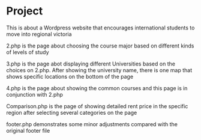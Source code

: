 # Project
This is about a Wordpress website that encourages international students to move into regional victoria


2.php is the page about choosing the course major based on different kinds of levels of study


3.php is the page abot displaying different Universities based on the choices on 2.php. After showing the university name, there is one map that shows specific locations on the bottom of the page


4.php is the page about showing the common courses and this page is in conjunction with 2.php


Comparison.php is the page of showing detailed rent price in the specific region after selecting several categories on the page


footer.php demonstrates some minor adjustments compared with the original footer file
